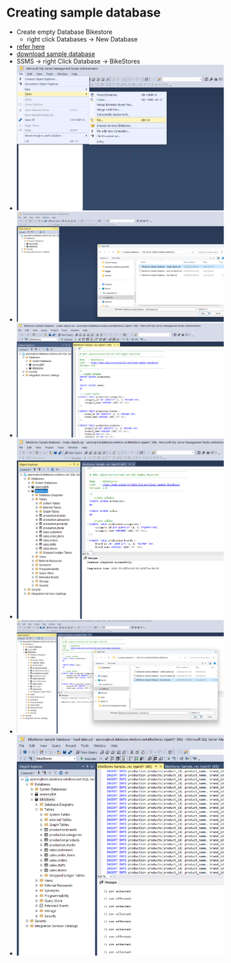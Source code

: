 
# Creating sample database

- Create empty Database Bikestore
  - right click Databases -> New Database
- [refer here](https://www.sqlservertutorial.net/load-sample-database/)
- [download sample database](https://www.sqlservertutorial.net/wp-content/uploads/SQL-Server-Sample-Database.zip)
- SSMS -> right Click Database -> BikeStores
- ![img](../images/1.3.1.png)
- ![img](../images/1.3.2.png)
- ![img](../images/1.3.3.png)
- ![img](../images/1.3.4.png)
- ![img](../images/1.3.5.png)
- ![img](../images/1.3.6.png)
